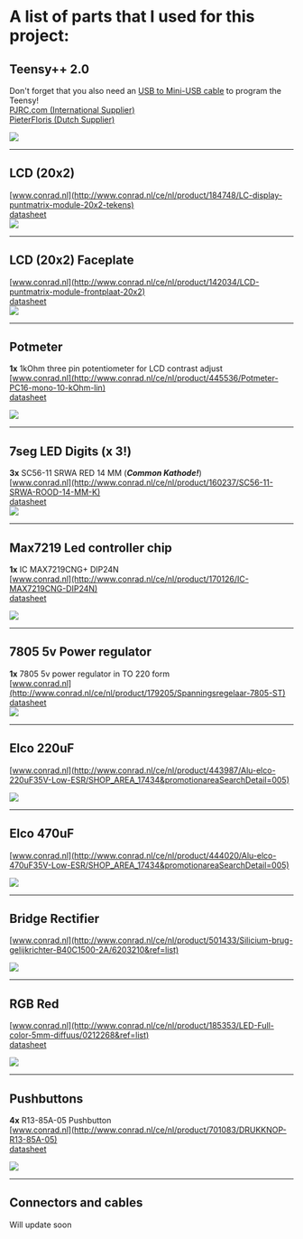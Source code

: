 # A list of parts that I used for this project: #


## Teensy++ 2.0 ##
Don't forget that you also need an [USB to Mini-USB cable](http://bin.ilsemedia.nl/m/m1dy9dmw0kmz.jpg) to program the Teensy!  
[PJRC.com (International Supplier)](http://www.pjrc.com/store/teensypp_pins.html)  
[PieterFloris (Dutch Supplier)](http://www.pieterfloris.nl/shop/product.php?id_product=356)

![](http://www.pjrc.com/store/teensypp_pins_1.jpg)

----------
## LCD (20x2) ##
[www.conrad.nl](http://www.conrad.nl/ce/nl/product/184748/LC-display-puntmatrix-module-20x2-tekens)  
[datasheet](http://www.produktinfo.conrad.com/datenblaetter/175000-199999/184748-da-01-ml-LCD_Modul_20x2_Zeichen_LED_de_en.pdf)  
![](http://www.earthshineelectronics.com/67-251-large/20x2-characters-lcd-module-yellow-backlight-green-character.jpg)

----------
## LCD (20x2) Faceplate ##
[www.conrad.nl](http://www.conrad.nl/ce/nl/product/142034/LCD-puntmatrix-module-frontplaat-20x2)  
[datasheet](http://www.produktinfo.conrad.com/datenblaetter/125000-149999/142034-da-01-de-LCD_RAHMEN_FUER_2X20_DISPLAY.pdf)  
![](http://www.conrad.nl/medias/global/ce/1000_1999/1400/1420/1420/142050_LB_00_FB.EPS_250.jpg)

----------
## Potmeter ##
**1x** 1kOhm three pin potentiometer for LCD contrast adjust  
[www.conrad.nl](http://www.conrad.nl/ce/nl/product/445536/Potmeter-PC16-mono-10-kOhm-lin)  
[datasheet](http://www.produktinfo.conrad.com/datenblaetter/425000-449999/445536-da-01-en-POTENTIOMETER_PC16_Mono.pdf)

![](http://www.conrad.nl/medias/global/ce/4000_4999/4400/4450/4450/445063_LB_00_FB.EPS_250.jpg)

----------
## 7seg LED Digits **(x 3!)** ##
**3x** SC56-11 SRWA RED 14 MM (***Common Kathode!***)  
[www.conrad.nl](http://www.conrad.nl/ce/nl/product/160237/SC56-11-SRWA-ROOD-14-MM-K)  
[datasheet](http://www.produktinfo.conrad.com/datenblaetter/150000-174999/160237-da-01-en-7_SEGMENTANZEIGE_14MM_ROT.pdf)  
![](http://www.okaphone.nl/product/images/sx56-11xwa.jpg)

----------
## Max7219 Led controller chip ##
**1x** IC MAX7219CNG+ DIP24N  
[www.conrad.nl](http://www.conrad.nl/ce/nl/product/170126/IC-MAX7219CNG-DIP24N)  
[datasheet](http://www.produktinfo.conrad.com/datenblaetter/150000-174999/170126-da-01-en-IC_MAX7219CNG_DIP24N.pdf)

![](http://www.gooddealchina.com/upimage/images/2011081161115249.JPG)

----------
## 7805 5v Power regulator ##
**1x** 7805 5v power regulator in TO 220 form  
[www.conrad.nl](http://www.conrad.nl/ce/nl/product/179205/Spanningsregelaar-7805-ST)  
[datasheet](http://www.produktinfo.conrad.com/datenblaetter/175000-199999/179205-da-01-en-IC_7805_TO_220.pdf)  
![](http://talkingelectronics.com/projects/LogicDesigner/images/7805.gif)

----------
## Elco 220uF ##
[www.conrad.nl](http://www.conrad.nl/ce/nl/product/443987/Alu-elco-220uF35V-Low-ESR/SHOP_AREA_17434&promotionareaSearchDetail=005)  

![](http://www.conrad.nl/medias/global/ce/4000_4999/4400/4430/4439/443906_BB_00_FB.EPS_250.jpg)

----------
## Elco 470uF ##
[www.conrad.nl](http://www.conrad.nl/ce/nl/product/444020/Alu-elco-470uF35V-Low-ESR/SHOP_AREA_17434&promotionareaSearchDetail=005)  

![](http://www.conrad.nl/medias/global/ce/4000_4999/4400/4430/4439/443906_BB_00_FB.EPS_250.jpg)

----------
## Bridge Rectifier ##
[www.conrad.nl](http://www.conrad.nl/ce/nl/product/501433/Silicium-brug-gelijkrichter-B40C1500-2A/6203210&ref=list)

![](http://www.iowacitylist.com/Automotive-Repair-/New-W08G-800-volt-silicon-bridge-rectifier-100-pc-bag-image.jpg)

----------
## RGB Red ##
[www.conrad.nl](http://www.conrad.nl/ce/nl/product/185353/LED-Full-color-5mm-diffuus/0212268&ref=list)  
[datasheet](http://www.produktinfo.conrad.com/datenblaetter/175000-199999/185353-da-01-en-FULL_COLOR_RGB_LED_DIFFUS.pdf) 

![](http://rgb.kitiyo.com/2008/pics/rgbled.jpg) 

----------
## Pushbuttons ##
**4x** R13-85A-05 Pushbutton  
[www.conrad.nl](http://www.conrad.nl/ce/nl/product/701083/DRUKKNOP-R13-85A-05)  
[datasheet](http://www.produktinfo.conrad.com/datenblaetter/700000-724999/701083-da-01-en-DRUCKTASTER_R13_85A_05.pdf)  

![](http://t0.gstatic.com/images?q=tbn:ANd9GcRWWM2I7Nbc15cuxujwZyXg-lP-nz4qwIPVzGcqKUlZ29cdwOCzuQ&t=1)

----------
## Connectors and cables ##
Will update soon
